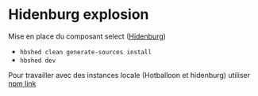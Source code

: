 # Hidenburg explosion

Mise en place du composant select ([Hidenburg](https://github.com/flexiooss/hidenburg))

- `hbshed clean generate-sources install`
- `hbshed dev`

Pour travailler avec des instances locale (Hotballoon et hidenburg) utiliser [npm link](https://docs.npmjs.com/cli/link.html)

